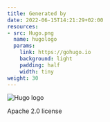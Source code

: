 ```yaml
---
title: Generated by
date: 2022-06-15T14:21:29+02:00
resources:
- src: Hugo.png
  name: hugologo
  params:
    link: https://gohugo.io
    background: light
    padding: half
    width: tiny
weight: 30
---
```


![Hugo logo](hugologo)

Apache 2.0 license
